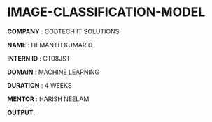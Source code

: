 # IMAGE-CLASSIFICATION-MODEL

**COMPANY** : CODTECH IT SOLUTIONS

**NAME** : HEMANTH KUMAR D

**INTERN ID** : CT08JST

**DOMAIN** : MACHINE LEARNING

**DURATION** : 4 WEEKS

**MENTOR** : HARISH NEELAM

**OUTPUT**:
